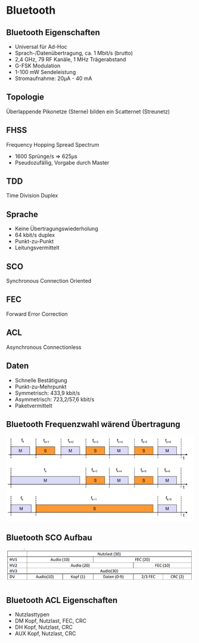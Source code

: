 # Bluetooth

## Bluetooth Eigenschaften

- Universal für Ad-Hoc
- Sprach-/Datenübertragung, ca. 1 Mbit/s (brutto)
- 2,4 GHz, 79 RF Kanäle, 1 MHz Trägerabstand
- G-FSK Modulation
- 1-100 mW Sendeleistung
- Stromaufnahme: 20µA - 40 mA

## Topologie

Überlappende Pikonetze (Sterne) bilden ein Scatternet (Streunetz)

## FHSS

Frequency Hopping Spread Spectrum

- 1600 Sprünge/s => 625µs
- Pseudozufällig, Vorgabe durch Master

## TDD

Time Division Duplex

## Sprache

- Keine Übertragungswiederholung
- 64 kbit/s duplex
- Punkt-zu-Punkt
- Leitungsvermittelt

## SCO

Synchronous Connection Oriented

## FEC

Forward Error Correction

## ACL

 Asynchronous Connectionless

## Daten

- Schnelle Bestätigung
- Punkt-zu-Mehrpunkt
- Symmetrisch: 433,9 kbit/s
- Asymmetrisch: 723,2/57,6 kbit/s
- Paketvermittelt

## Bluetooth Frequenzwahl wärend Übertragung

![image](../assets/Frequenzwahl.png)

## Bluetooth SCO Aufbau

![image](../assets/sco.png)

## Bluetooth ACL Eigenschaften

- Nutzlasttypen
- DM Kopf, Nutzlast, FEC, CRC
- DH Kopf, Nutzlast, CRC
- AUX Kopf, Nutzlast, CRC

